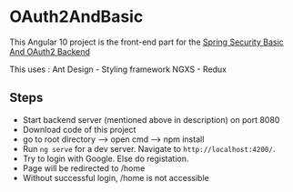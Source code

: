 # OAuth2AndBasic

This Angular 10 project is the front-end part for the [Spring Security Basic And OAuth2 Backend](https://github.com/pratsonii/SpringSecurityBasicAndOAuth2)

This uses :
Ant Design - Styling framework
NGXS - Redux

## Steps

-   Start backend server (mentioned above in description) on port 8080
-   Download code of this project
-   go to root directory --> open cmd --> npm install
-   Run `ng serve` for a dev server. Navigate to `http://localhost:4200/`.
-   Try to login with Google. Else do registation.
-   Page will be redirected to /home
-   Without successful login, /home is not accessible
